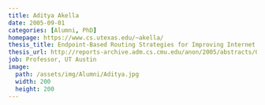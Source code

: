 ```yaml
---
title: Aditya Akella
date: 2005-09-01
categories: [Alumni, PhD]
homepage: https://www.cs.utexas.edu/~akella/
thesis_title: Endpoint-Based Routing Strategies for Improving Internet Performance and Resilience
thesis_url: http://reports-archive.adm.cs.cmu.edu/anon/2005/abstracts/05-183.html
job: Professor, UT Austin
image:
  path: /assets/img/Alumni/Aditya.jpg
  width: 200
  height: 200
---
```


